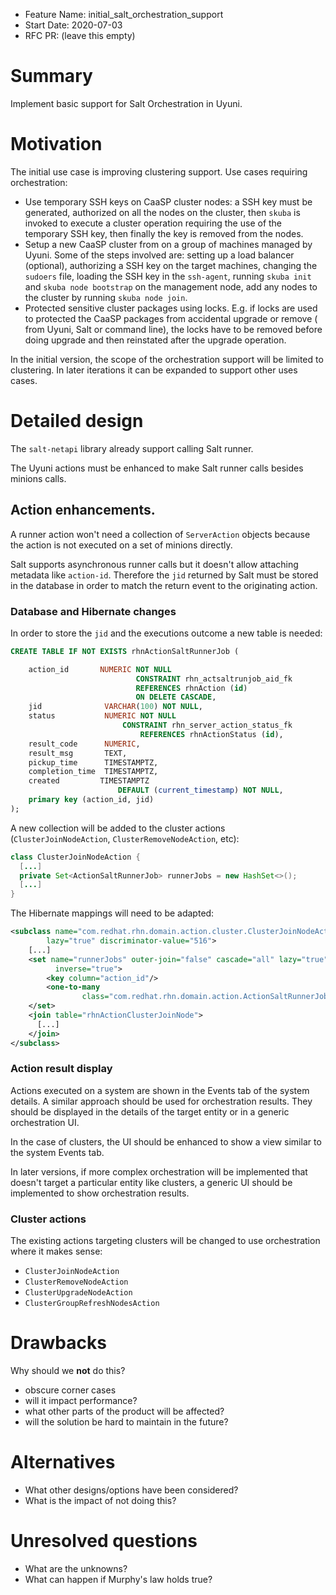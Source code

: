 - Feature Name: initial_salt_orchestration_support
- Start Date: 2020-07-03
- RFC PR: (leave this empty)

# Summary
[summary]: #summary

Implement basic support for Salt Orchestration in Uyuni.

# Motivation
[motivation]: #motivation

The initial use case is improving clustering support. Use cases requiring orchestration:
- Use temporary SSH keys on CaaSP cluster nodes: a SSH key must be generated, authorized on all the nodes on the cluster, then `skuba` is invoked to execute a cluster operation requiring the use of the temporary SSH key, then finally the key is removed from the nodes.
- Setup a new CaaSP cluster from on a group of machines managed by Uyuni. Some of the steps involved are: setting up a load balancer (optional), authorizing a SSH key on the target machines, changing the `sudoers` file, loading the SSH key in the `ssh-agent`, running `skuba init` and `skuba node bootstrap` on the management node, add any nodes to the cluster by running `skuba node join`.
- Protected sensitive cluster packages using locks. E.g. if locks are used to protected the CaaSP packages from accidental upgrade or remove ( from Uyuni, Salt or command line), the locks have to be removed before doing upgrade and then reinstated after the upgrade operation.

In the initial version, the scope of the orchestration support will be limited to clustering. In later iterations it can be expanded to support other uses cases.

# Detailed design
[design]: #detailed-design

The `salt-netapi` library already support calling Salt runner. 

The Uyuni actions must be enhanced to make Salt runner calls besides minions calls.

## Action enhancements.

A runner action won't need a collection of `ServerAction` objects because the action is not executed on a set of minions directly.

Salt supports asynchronous runner calls but it doesn't allow attaching metadata like `action-id`. Therefore the `jid` returned by Salt must be stored in the database in order to match the return event to the originating action. 

### Database and Hibernate changes

In order to store the `jid` and the executions outcome a new table is needed:

```sql
CREATE TABLE IF NOT EXISTS rhnActionSaltRunnerJob (

    action_id       NUMERIC NOT NULL
                            CONSTRAINT rhn_actsaltrunjob_aid_fk
                            REFERENCES rhnAction (id)
                            ON DELETE CASCADE,
    jid              VARCHAR(100) NOT NULL,
    status           NUMERIC NOT NULL
                         CONSTRAINT rhn_server_action_status_fk
                             REFERENCES rhnActionStatus (id),
    result_code      NUMERIC,
    result_msg       TEXT,
    pickup_time      TIMESTAMPTZ,
    completion_time  TIMESTAMPTZ,
    created         TIMESTAMPTZ
                        DEFAULT (current_timestamp) NOT NULL,
    primary key (action_id, jid)
);

```

A new collection will be added to the cluster actions (`ClusterJoinNodeAction`, `ClusterRemoveNodeAction`, etc):

```java
class ClusterJoinNodeAction {
  [...]
  private Set<ActionSaltRunnerJob> runnerJobs = new HashSet<>();
  [...]
}
```

The Hibernate mappings will need to be adapted:

```xml
<subclass name="com.redhat.rhn.domain.action.cluster.ClusterJoinNodeAction"
        lazy="true" discriminator-value="516">
    [...]
    <set name="runnerJobs" outer-join="false" cascade="all" lazy="true"
          inverse="true">
        <key column="action_id"/>
        <one-to-many
                class="com.redhat.rhn.domain.action.ActionSaltRunnerJob" />
    </set>
    <join table="rhnActionClusterJoinNode">
      [...]
    </join>
</subclass>

```

### Action result display

Actions executed on a system are shown in the Events tab of the system details. A similar approach should be used for orchestration results. They should be displayed in the details of the target entity or in a generic orchestration UI.

In the case of clusters, the UI should be enhanced to show a view similar to the system Events tab.

In later versions, if more complex orchestration will be implemented that doesn't target a particular entity like clusters, a generic UI should be implemented to show orchestration results.

### Cluster actions

The existing actions targeting clusters will be changed to use orchestration where it makes sense:
- `ClusterJoinNodeAction`
- `ClusterRemoveNodeAction`
- `ClusterUpgradeNodeAction`
- `ClusterGroupRefreshNodesAction`


# Drawbacks
[drawbacks]: #drawbacks

Why should we **not** do this?

  * obscure corner cases
  * will it impact performance?
  * what other parts of the product will be affected?
  * will the solution be hard to maintain in the future?

# Alternatives
[alternatives]: #alternatives

- What other designs/options have been considered?
- What is the impact of not doing this?

# Unresolved questions
[unresolved]: #unresolved-questions

- What are the unknowns?
- What can happen if Murphy's law holds true?
